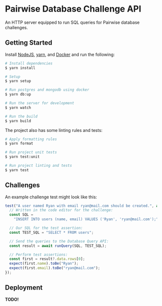 # Pairwise Database Challenge API

An HTTP server equipped to run SQL queries for Pairwise database challenges.

## Getting Started

Install [NodeJS](https://nodejs.org/en/), [yarn](https://yarnpkg.com/lang/en/docs/), and [Docker](https://www.docker.com/) and run the following:

```sh
# Install dependencies
$ yarn install

# Setup
$ yarn setup

# Run postgres and mongodb using docker
$ yarn db:up

# Run the server for development
$ yarn watch

# Run the build
$ yarn build
```

The project also has some linting rules and tests:

```sh
# Apply formatting rules
$ yarn format

# Run project unit tests
$ yarn test:unit

# Run project linting and tests
$ yarn test
```

## Challenges

An example challenge test might look like this:

```js
test("A user named Ryan with email ryan@mail.com should be created.", async () => {
  // Written in the code editor for the challenge:
  const SQL =
    "INSERT INTO users (name, email) VALUES ('Ryan', 'ryan@mail.com');";

  // Our SQL for the test assertion:
  const TEST_SQL = "SELECT * FROM users";

  // Send the queries to the Database Query API:
  const result = await runQuery(SQL, TEST_SQL);

  // Perform test assertions:
  const first = result?.data.rows[0];
  expect(first.name).toBe("Ryan");
  expect(first.email).toBe("ryan@mail.com");
});
```

## Deployment

**TODO!**
